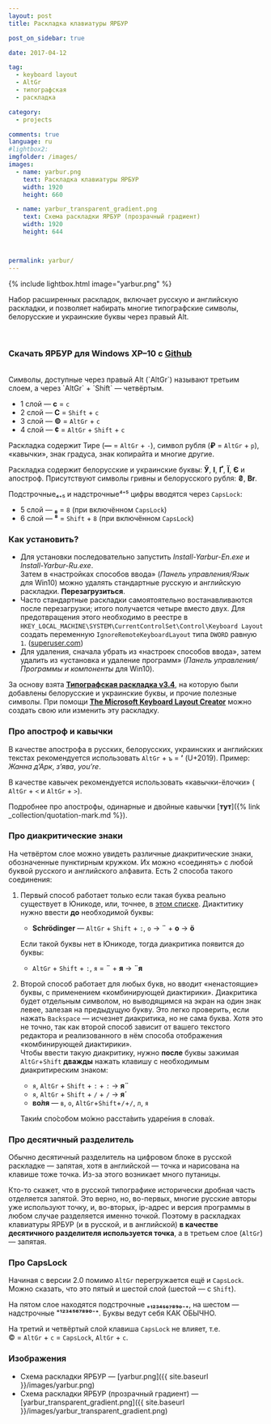 ```yaml
---
layout: post
title: Раскладка клавиатуры ЯРБУР

post_on_sidebar: true

date: 2017-04-12

tag:
  - keyboard layout
  - AltGr
  - типографская
  - раскладка

category:
  - projects

comments: true
language: ru
#lightbox2:
imgfolder: /images/
images:
  - name: yarbur.png
    text: Раскладка клавиатуры ЯРБУР
    width: 1920
    height: 660

  - name: yarbur_transparent_gradient.png
    text: Схема раскладки ЯРБУР (прозрачный градиент)
    width: 1920
    height: 644



permalink: yarbur/
---
```

{% include lightbox.html image="yarbur.png" %}

Набор расширенных раскладок, включает русскую и английскую раскладки, и позволяет набирать многие типографские символы, белорусские и украинские буквы через правый Alt.
<!--more-->
<br>

### Скачать ЯРБУР для Windows XP–10 c [Github](https://github.com/yalov/yarbur-keyboard-layouts/releases)

<br>
Символы, доступные через правый Alt (`AltGr`) называют третьим слоем, а через `AltGr` + `Shift` — четвёртым.

* 1 слой — **с** = `с`
* 2 слой — **С** = `Shift` + `с`
* 3 слой — **©** = `AltGr` + `c`
* 4 слой — **¢** = `AltGr` + `Shift` + `c`

Раскладка содержит Тире (**—** = `AltGr` + `-`), символ рубля (**₽** = `AltGr` + `р`), «кавычки», знак градуса, знак копирайта и многие другие.

Раскладка содержит белорусские и украинские буквы: **Ў**, **І**, **Ґ**, **Ї**, **Є** и апостроф. Присутствуют символы гривны и белорусского рубля:
**₴**, **Br**.

Подстрочные₄₊₅ и надстрочные⁴⁺⁵ цифры вводятся через `CapsLock`:

* 5 слой — **₈** = `8` (при включённом `CapsLock`)
* 6 слой — **⁸** = `Shift` + `8` (при включённом `CapsLock`)

### Как установить?

 * Для установки последовательно запустить *Install-Yarbur-En.exe* и *Install-Yarbur-Ru.exe*.  
Затем в «настройках способов ввода» (*Панель управления/Язык* для Win10) можно удалять стандартные русскую и английскую раскладки. **Перезагрузиться**.
 * Часто стандартные раскладки самоятоятельно востанавливаются после перезагрузки; итого получается четыре вместо двух. Для предотвращения этого необходимо в реестре в `HKEY_LOCAL_MACHINE\SYSTEM\CurrentControlSet\Control\Keyboard Layout` создать переменную `IgnoreRemoteKeyboardLayout` типа `DWORD` равную `1`. ([superuser.com](https://superuser.com/questions/483086/how-do-i-remove-automatically-added-keyboard-layouts))
 * Для удаления, сначала убрать из «настроек способов ввода», затем удалить из «установка и удаление программ» (*Панель управления/Программы и компоненты* для Win10).

За основу взята [**Типографская раскладка v3.4**](http://ilyabirman.ru/projects/typography-layout/), на которую были добавлены белорусские и украинские буквы, и прочие полезные символы.
При помощи [**The Microsoft Keyboard Layout Creator**](https://msdn.microsoft.com/keyboardlayouts.aspx) можно создать свою или изменить эту раскладку.

### Про апостроф и кавычки

В качестве апострофа в русских, белорусских, украинских и английских текстах рекомендуется использовать  `AltGr` + `ъ` = **’** (U+2019). Пример: *Жанна д’Арк*, *з’ява*, *you’re*.

В качестве кавычек рекомендуется использовать «кавычки-ёлочки» ( `AltGr` + `<` и `AltGr` + `>`).

Подробнее про апострофы, одинарные и двойные кавычки [**тут**]({% link _collection/quotation-mark.md %}).


### Про диакритические знаки

На четвёртом слое можно увидеть различные диакритические знаки, обозначенные пунктирным кружком. Их можно «соединять» с любой буквой русского и английского алфавита.
Есть 2 способа такого соединения:
 1. Первый способ работает только если такая буква реально существует в Юникоде, или, точнее, в [этом списке](https://github.com/yalov/yarbur-keyboard-layouts/blob/master/diacritical_mark.txt).
    Диактитику нужно ввести **до** необходимой буквы:  
    * **Schrödinger** — `AltGr` + `Shift` + `:`,  `o` → **¨** + **o** → **ö**  
 
    Если такой буквы нет в Юникоде, тогда диакритика появится до буквы:  
    * `AltGr` + `Shift` + `:`,  `я` =  **¨** + **я** → **¨я**

 2. Второй способ работает для любых букв, но вводит «ненастоящие» буквы, с применением «комбинирующей диактирики». 
    Диакритика будет отдельным символом, но выводящимся на экран на один знак левее, залезая на предыдущую букву. Это легко проверить, если нажать `Backspace` — исчезнет диакритика, но не сама буква. Хотя это не точно, так как второй способ зависит от вашего текстого редактора и реализованного в нём способа отображения «комбинирующей диактирики».  
    Чтобы ввести такую диакритику, нужно **после** буквы зажимая  `AltGr`+`Shift` **дважды** нажать клавишу с необходимым диакритиреским знаком:
    * `я`,  `AltGr` + `Shift` + `:` + `:`  → **я̈**  
    * `я`,  `AltGr` + `Shift` + `/` + `/`  → **я́**  
    * **во́ля** — `в`, `о`, `AltGr`+`Shift`+`/`+`/`, `л`, `я`  

    Таки́м спо́собом мо́жно расста́вить ударе́ния в слова́х.

### Про десятичный разделитель
Обычно десятичный разделитель на цифровом блоке в русской раскладке — запятая, хотя в английской — точка и нарисована на клавише тоже точка. Из-за этого возникает много путаницы.

Кто-то скажет, что в русской типографике исторически дробная часть отделяется запятой. Это верно, но, во-первых, многие русские авторы уже используют точку, и, во-вторых, ip-адрес и версия программы в любом случае разделяется именно точкой. Поэтому в раскладках клавиатуры ЯРБУР (и в русской, и в английской) **в качестве десятичного разделителя используется точка**, а в третьем слое (`AltGr`) — запятая.

### Про CapsLock
Начиная с версии 2.0 помимо `AltGr` перегружается ещё и `CapsLock`. Можно сказать, что это пятый и шестой слой (шестой — с `Shift`).

На пятом слое находятся подстрочные  **₌₁₂₃₄₅₆₇₈₉₀₋₊**, на шестом — надстрочные **⁼¹²³⁴⁵⁶⁷⁸⁹⁰⁻⁺**. Буквы ведут себя КАК ОБЫЧНО.

На третий и четвёртый слой клавиша `CapsLock` не влияет, т.е. © = `AltGr` + `с` = `CapsLock`, `AltGr` + `с`.


### Изображения

<!-- {% include lightbox.html height='10rem' %} -->

 * Схема раскладки ЯРБУР — [yarbur.png]({{ site.baseurl }}/images/yarbur.png)
 * Схема раскладки ЯРБУР (прозрачный градиент) — [yarbur_transparent_gradient.png]({{ site.baseurl }}/images/yarbur_transparent_gradient.png)
